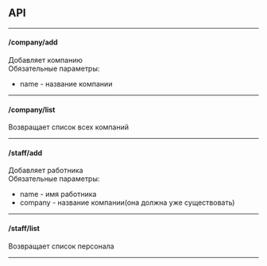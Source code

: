 API
-------
-------

#### /company/add
Добавляет компанию  
Обязательные параметры:  
 - name - название компании

-----

#### /company/list
Возвращает список всех компаний

-----

#### /staff/add
Добавляет работника  
Обязательные параметры:  
  - name     - имя работника  
  - company  - название компании(она должна уже существовать)

-----

#### /staff/list
Возвращает список персонала

-----
